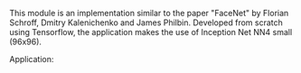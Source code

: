 
This module is an implementation similar to the paper "FaceNet" by Florian Schroff, Dmitry Kalenichenko and James Philbin. Developed from scratch using Tensorflow, the application makes the use of Inception Net NN4 small (96x96).

Application: